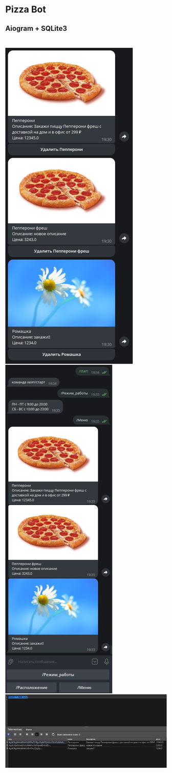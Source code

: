 <h1>Pizza Bot</h1>
<h2>Aiogram + SQLite3</h2><br>

![Alt text](screen_1.jpg "title")
![Alt text](screen_2.jpg "title")
![Alt text](screen_3.jpg "title")

